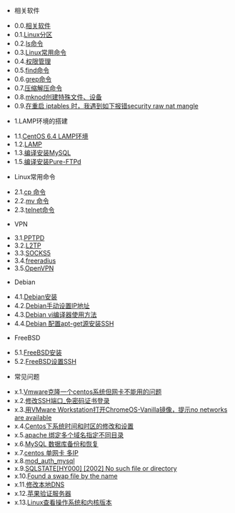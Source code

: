* 相关软件
 - 0.0.[相关软件](0.0.md)
 - 0.1.[Linux分区](0.1.md)
 - 0.2.[ls命令](0.2.md)
 - 0.3.[Linux常用命令](0.3.md)
 - 0.4.[权限管理](0.4.md)
 - 0.5.[find命令](0.5.md)
 - 0.6.[grep命令](0.6.md)
 - 0.7.[压缩解压命令](0.7.md)
 - 0.8.[mknod创建特殊文件、设备](0.8.md)
 - 0.9.[在重启 iptables 时，我遇到如下报错security raw nat mangle](0.9.md)
* 1.LAMP环境的搭建
 - 1.1.[CentOS 6.4 LAMP环境](1.1.md)
 - 1.2.[LAMP](1.2.md)
 - 1.3.[编译安装MySQL](1.3.md)
 - 1.5.[编译安装Pure-FTPd](1.5.md)
* Linux常用命令
 - 2.1.[cp 命令](2.1.md)
 - 2.2.[mv 命令](2.2.md)
 - 2.3.[telnet命令](2.3.md)
* VPN
 - 3.1.[PPTPD](3.1.md)
 - 3.2.[L2TP](3.2.md)
 - 3.3.[SOCKS5](3.3.md)
 - 3.4.[freeradius](3.4.md)
 - 3.5.[OpenVPN](3.5.md)
* Debian
 - 4.1.[Debian安装](4.1.md)
 - 4.2.[Debian手动设置IP地址](4.2.md)
 - 4.3.[Debian vi编译器使用方法](4.3.md)
 - 4.4.[Debian 配置apt-get源安装SSH](4.4.md)
* FreeBSD
 - 5.1.[FreeBSD安装](5.1.md)
 - 5.2.[FreeBSD设置SSH](5.2.md)
* 常见问题
 - x.1.[Vmware克隆一个centos系统但网卡不能用的问题](x.1.md)
 - x.2.[修改SSH端口_免密码证书登录](x.2.md)
 - x.3.[用VMware Workstation打开ChromeOS-Vanilla镜像，提示no networks are available](x.3.md)
 - x.4.[Centos下系统时间和时区的修改和设置](x.4.md)
 - x.5.[apache 绑定多个域名指定不同目录](x.5.md)
 - x.6.[MySQL 数据库备份和恢复](x.6.md)
 - x.7.[centos 单网卡 多IP](x.7.md)
 - x.8.[mod_auth_mysql](x.8.md)
 - x.9.[SQLSTATE[HY000] [2002] No such file or directory](x.9.md)
 - x.10.[Found a swap file by the name](x.10.md)
 - x.11.[修改本地DNS](x.11.md)
 - x.12.[苹果验证服务器](x.12.md)
 - x.13.[Linux查看操作系统和内核版本](x.13.md)
